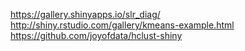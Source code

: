 https://gallery.shinyapps.io/slr_diag/
http://shiny.rstudio.com/gallery/kmeans-example.html
https://github.com/joyofdata/hclust-shiny
